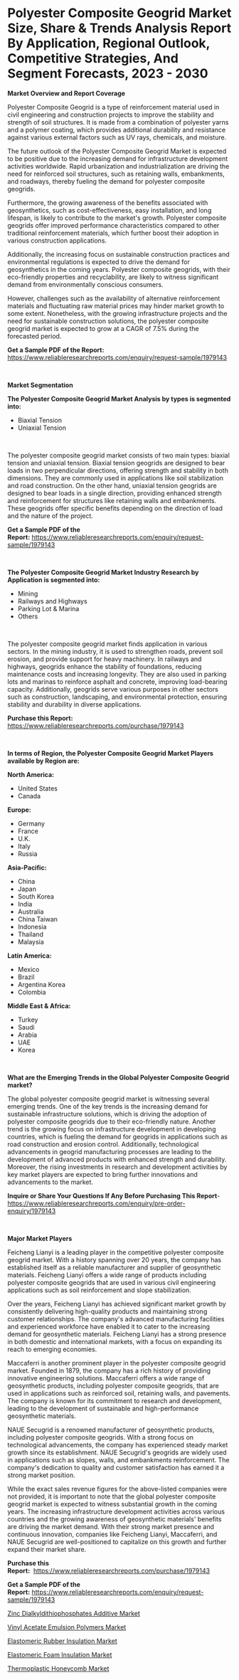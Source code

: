 <p><h1>Polyester Composite Geogrid Market Size, Share & Trends Analysis Report By Application, Regional Outlook, Competitive Strategies, And Segment Forecasts, 2023 - 2030</h1></p><p><strong>Market Overview and Report Coverage</strong></p>
<p><p>Polyester Composite Geogrid is a type of reinforcement material used in civil engineering and construction projects to improve the stability and strength of soil structures. It is made from a combination of polyester yarns and a polymer coating, which provides additional durability and resistance against various external factors such as UV rays, chemicals, and moisture.</p><p>The future outlook of the Polyester Composite Geogrid Market is expected to be positive due to the increasing demand for infrastructure development activities worldwide. Rapid urbanization and industrialization are driving the need for reinforced soil structures, such as retaining walls, embankments, and roadways, thereby fueling the demand for polyester composite geogrids.</p><p>Furthermore, the growing awareness of the benefits associated with geosynthetics, such as cost-effectiveness, easy installation, and long lifespan, is likely to contribute to the market's growth. Polyester composite geogrids offer improved performance characteristics compared to other traditional reinforcement materials, which further boost their adoption in various construction applications.</p><p>Additionally, the increasing focus on sustainable construction practices and environmental regulations is expected to drive the demand for geosynthetics in the coming years. Polyester composite geogrids, with their eco-friendly properties and recyclability, are likely to witness significant demand from environmentally conscious consumers.</p><p>However, challenges such as the availability of alternative reinforcement materials and fluctuating raw material prices may hinder market growth to some extent. Nonetheless, with the growing infrastructure projects and the need for sustainable construction solutions, the polyester composite geogrid market is expected to grow at a CAGR of 7.5% during the forecasted period.</p></p>
<p><strong>Get a Sample PDF of the Report:</strong> <a href="https://www.reliableresearchreports.com/enquiry/request-sample/1979143">https://www.reliableresearchreports.com/enquiry/request-sample/1979143</a></p>
<p>&nbsp;</p>
<p><strong>Market Segmentation</strong></p>
<p><strong>The Polyester Composite Geogrid Market Analysis by types is segmented into:</strong></p>
<p><ul><li>Biaxial Tension</li><li>Uniaxial Tension</li></ul></p>
<p>&nbsp;</p>
<p><p>The polyester composite geogrid market consists of two main types: biaxial tension and uniaxial tension. Biaxial tension geogrids are designed to bear loads in two perpendicular directions, offering strength and stability in both dimensions. They are commonly used in applications like soil stabilization and road construction. On the other hand, uniaxial tension geogrids are designed to bear loads in a single direction, providing enhanced strength and reinforcement for structures like retaining walls and embankments. These geogrids offer specific benefits depending on the direction of load and the nature of the project.</p></p>
<p><strong>Get a Sample PDF of the Report:</strong>&nbsp;<a href="https://www.reliableresearchreports.com/enquiry/request-sample/1979143">https://www.reliableresearchreports.com/enquiry/request-sample/1979143</a></p>
<p>&nbsp;</p>
<p><strong>The Polyester Composite Geogrid Market Industry Research by Application is segmented into:</strong></p>
<p><ul><li>Mining</li><li>Railways and Highways</li><li>Parking Lot & Marina</li><li>Others</li></ul></p>
<p>&nbsp;</p>
<p><p>The polyester composite geogrid market finds application in various sectors. In the mining industry, it is used to strengthen roads, prevent soil erosion, and provide support for heavy machinery. In railways and highways, geogrids enhance the stability of foundations, reducing maintenance costs and increasing longevity. They are also used in parking lots and marinas to reinforce asphalt and concrete, improving load-bearing capacity. Additionally, geogrids serve various purposes in other sectors such as construction, landscaping, and environmental protection, ensuring stability and durability in diverse applications.</p></p>
<p><strong>Purchase this Report:</strong>&nbsp; <a href="https://www.reliableresearchreports.com/purchase/1979143">https://www.reliableresearchreports.com/purchase/1979143</a></p>
<p>&nbsp;</p>
<p><strong>In terms of Region, the Polyester Composite Geogrid Market Players available by Region are:</strong></p>
<p>
    <p> <strong> North America: </strong>
        <ul>
            <li>United States</li>
            <li>Canada</li>
        </ul>
        </p> 
    <p> <strong> Europe: </strong>
        <ul>
            <li>Germany</li>
            <li>France</li>
            <li>U.K.</li>
            <li>Italy</li>
            <li>Russia</li>
        </ul>
        </p> 
    <p> <strong> Asia-Pacific: </strong>
        <ul>
            <li>China</li>
            <li>Japan</li>
            <li>South Korea</li>
            <li>India</li>
            <li>Australia</li>
            <li>China Taiwan</li>
            <li>Indonesia</li>
            <li>Thailand</li>
            <li>Malaysia</li>
        </ul>
        </p> 
    <p> <strong> Latin America: </strong>
        <ul>
            <li>Mexico</li>
            <li>Brazil</li>
            <li>Argentina Korea</li>
            <li>Colombia</li>
        </ul>
        </p> 
    <p> <strong> Middle East & Africa: </strong>
        <ul>
            <li>Turkey</li>
            <li>Saudi</li>
            <li>Arabia</li>
            <li>UAE</li>
            <li>Korea</li>
        </ul>
    </p>
    </p>
<p>&nbsp;</p>
<p><strong>What are the Emerging Trends in the Global Polyester Composite Geogrid market?</strong></p>
<p><p>The global polyester composite geogrid market is witnessing several emerging trends. One of the key trends is the increasing demand for sustainable infrastructure solutions, which is driving the adoption of polyester composite geogrids due to their eco-friendly nature. Another trend is the growing focus on infrastructure development in developing countries, which is fueling the demand for geogrids in applications such as road construction and erosion control. Additionally, technological advancements in geogrid manufacturing processes are leading to the development of advanced products with enhanced strength and durability. Moreover, the rising investments in research and development activities by key market players are expected to bring further innovations and advancements to the market.</p></p>
<p><strong>Inquire or Share Your Questions If Any Before Purchasing This Report</strong>- <a href="https://www.reliableresearchreports.com/enquiry/pre-order-enquiry/1979143">https://www.reliableresearchreports.com/enquiry/pre-order-enquiry/1979143</a></p>
<p>&nbsp;</p>
<p><strong>Major Market Players</strong></p>
<p><p>Feicheng Lianyi is a leading player in the competitive polyester composite geogrid market. With a history spanning over 20 years, the company has established itself as a reliable manufacturer and supplier of geosynthetic materials. Feicheng Lianyi offers a wide range of products including polyester composite geogrids that are used in various civil engineering applications such as soil reinforcement and slope stabilization.</p><p>Over the years, Feicheng Lianyi has achieved significant market growth by consistently delivering high-quality products and maintaining strong customer relationships. The company's advanced manufacturing facilities and experienced workforce have enabled it to cater to the increasing demand for geosynthetic materials. Feicheng Lianyi has a strong presence in both domestic and international markets, with a focus on expanding its reach to emerging economies.</p><p>Maccaferri is another prominent player in the polyester composite geogrid market. Founded in 1879, the company has a rich history of providing innovative engineering solutions. Maccaferri offers a wide range of geosynthetic products, including polyester composite geogrids, that are used in applications such as reinforced soil, retaining walls, and pavements. The company is known for its commitment to research and development, leading to the development of sustainable and high-performance geosynthetic materials.</p><p>NAUE Secugrid is a renowned manufacturer of geosynthetic products, including polyester composite geogrids. With a strong focus on technological advancements, the company has experienced steady market growth since its establishment. NAUE Secugrid's geogrids are widely used in applications such as slopes, walls, and embankments reinforcement. The company's dedication to quality and customer satisfaction has earned it a strong market position.</p><p>While the exact sales revenue figures for the above-listed companies were not provided, it is important to note that the global polyester composite geogrid market is expected to witness substantial growth in the coming years. The increasing infrastructure development activities across various countries and the growing awareness of geosynthetic materials' benefits are driving the market demand. With their strong market presence and continuous innovation, companies like Feicheng Lianyi, Maccaferri, and NAUE Secugrid are well-positioned to capitalize on this growth and further expand their market share.</p></p>
<p><strong>Purchase this Report:</strong>&nbsp;&nbsp;<a href="https://www.reliableresearchreports.com/purchase/1979143">https://www.reliableresearchreports.com/purchase/1979143</a></p>
<p></p>
<p><strong>Get a Sample PDF of the Report:</strong>&nbsp;<a href="https://www.reliableresearchreports.com/enquiry/request-sample/1979143">https://www.reliableresearchreports.com/enquiry/request-sample/1979143</a></p>
<p><p><a href="https://medium.com/@giannicrona/zinc-dialkyldithiophosphates-additive-market-report-reveals-the-latest-trends-and-growth-794d71691f12">Zinc Dialkyldithiophosphates Additive Market</a></p><p><a href="https://medium.com/@ursulastark1/vinyl-acetate-emulsion-polymers-market-size-reveals-the-best-marketing-channels-in-global-industry-bbdc7426e73e">Vinyl Acetate Emulsion Polymers Market</a></p><p><a href="https://medium.com/@royallittel2023/analyzing-elastomeric-rubber-insulation-market-global-industry-perspective-and-forecast-2023-to-452b3430d87d">Elastomeric Rubber Insulation Market</a></p><p><a href="https://medium.com/@rossiezieme2023/elastomeric-foam-insulation-market-analysis-and-sze-forecasted-for-period-from-2023-to-2030-34e4a0b18e06">Elastomeric Foam Insulation Market</a></p><p><a href="https://medium.com/@joelstrosin1928/thermoplastic-honeycomb-market-comprehensive-assessment-by-type-application-and-geography-0d23e1742f6f">Thermoplastic Honeycomb Market</a></p></p>
